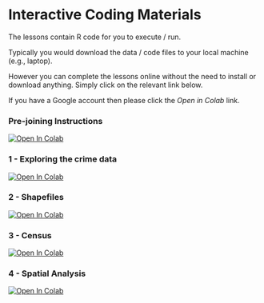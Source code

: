 # Interactive Coding Materials

The lessons contain R code for you to execute / run.

Typically you would download the data / code files to your local machine (e.g., laptop).

However you can complete the lessons online without the need to install or download anything. Simply click on the relevant link below.

If you have a Google account then please click the *Open in Colab* link. 

### Pre-joining Instructions 

[![Open In Colab](https://colab.research.google.com/assets/colab-badge.svg)](https://colab.research.google.com/github/UKDataServiceOpen/Mapping_Crime_Data_R_2025/blob/main/Code/Prejoining_Instructions.ipynb)

### 1 - Exploring the crime data

[![Open In Colab](https://colab.research.google.com/assets/colab-badge.svg)](https://colab.research.google.com/github/UKDataServiceOpen/Mapping_Crime_Data_R_2025/blob/main/Code/1%20-%20Exploring%20Crime%20Data.ipynb)

### 2 - Shapefiles

[![Open In Colab](https://colab.research.google.com/assets/colab-badge.svg)](https://colab.research.google.com/github/UKDataServiceOpen/Mapping_Crime_Data_R_2025/blob/main/Code/2%20-%20Shapefiles.ipynb)

### 3 - Census 

[![Open In Colab](https://colab.research.google.com/assets/colab-badge.svg)](https://colab.research.google.com/github/UKDataServiceOpen/Mapping_Crime_Data_R_2025/blob/main/Code/3%20-%20Census.ipynb)

### 4 - Spatial Analysis

[![Open In Colab](https://colab.research.google.com/assets/colab-badge.svg)](https://colab.research.google.com/github/UKDataServiceOpen/Mapping_Crime_Data_R_2025/blob/main/Code/4%20-%20Spatial%20Analysis.ipynb)
